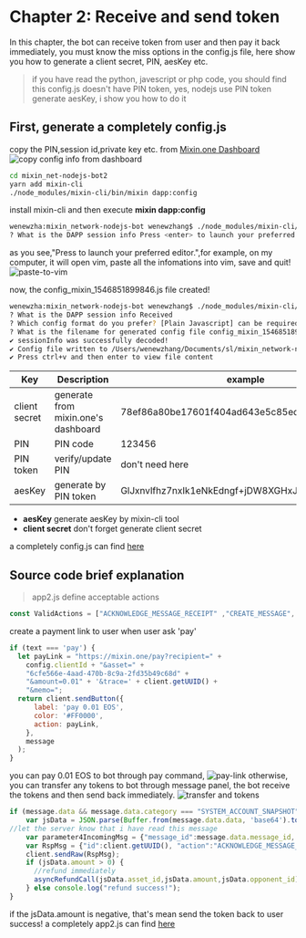 # Chapter 2: Receive and send token
In this chapter, the bot can receive token from user and then pay it back immediately, you must know the miss options in the config.js file,
here show you how to generate a client secret, PIN, aesKey etc.
>if you have read the python, javescript or php code, you should find this config.js doesn't have PIN token, yes, nodejs use PIN token generate aesKey,
>i show you how to do it
## First, generate a completely config.js
copy the PIN,session id,private key etc. from [Mixin.one Dashboard](https://developers.mixin.one/dashboard)
![copy config info from dashboard](https://github.com/wenewzhang/mixin_network-nodejs-bot2/blob/master/copy-to-clipboard.png)

```bash
cd mixin_net-nodejs-bot2
yarn add mixin-cli
./node_modules/mixin-cli/bin/mixin dapp:config
```
install mixin-cli and then execute **mixin dapp:config**

```bash
wenewzha:mixin_network-nodejs-bot wenewzhang$ ./node_modules/mixin-cli/bin/mixin dapp:config
? What is the DAPP session info Press <enter> to launch your preferred editor.
```
as you see,"Press <enter> to launch your preferred editor.",for example, on my computer, it will open vim,
paste all the infomations into vim, save and quit!
![paste-to-vim](https://github.com/wenewzhang/mixin_network-nodejs-bot2/blob/master/paste-to-vim.png)

now, the config_mixin_1546851899846.js file created!
```bash
wenewzha:mixin_network-nodejs-bot wenewzhang$ ./node_modules/mixin-cli/bin/mixin dapp:config
? What is the DAPP session info Received
? Which config format do you prefer? [Plain Javascript] can be required from any js code
? What is the filename for generated config file config_mixin_1546851899846.js
✔︎ sessionInfo was successfully decoded!
✔︎ Config file written to /Users/wenewzhang/Documents/sl/mixin_network-nodejs-bot/config_mixin_1546851899846.js
✔︎ Press ctrl+v and then enter to view file content
```
| Key | Description                                  |   example                                         |
| --- | -------------------------------------------- |  -------------------------------------------------
| client secret  | generate from mixin.one's dashboard   | 78ef86a80be17601f404ad643e5c85ed4f7f5f9f7a1597 |
| PIN   |                 PIN code                       | 123456 |
| PIN token |       verify/update PIN                        |     don't  need here                         |
| aesKey | generate by PIN token                        |  GlJxnvlfhz7nxIk1eNkEdngf+jDW8XGHxJiaQTuD9v8=     |


- **aesKey**  generate aesKey by mixin-cli tool
- **client secret** don't forget generate client secret

a completely config.js can find [here](https://github.com/wenewzhang/mixin_network-nodejs-bot2/blob/master/config2.js)

## Source code brief explanation
> app2.js define acceptable actions
```javascript
const ValidActions = ["ACKNOWLEDGE_MESSAGE_RECEIPT" ,"CREATE_MESSAGE", "LIST_PENDING_MESSAGES"];
```

create a payment link to user when user ask 'pay'
```javascript
if (text === 'pay') {
  let payLink = "https://mixin.one/pay?recipient=" +
    config.clientId + "&asset=" +
    "6cfe566e-4aad-470b-8c9a-2fd35b49c68d" +
    "&amount=0.01" + '&trace=' + client.getUUID() +
    "&memo=";
  return client.sendButton({
      label: 'pay 0.01 EOS',
      color: '#FF0000',
      action: payLink,
    },
    message
  );
}
```
you can pay 0.01 EOS to bot through pay command,
![pay-link](https://github.com/wenewzhang/mixin_network-nodejs-bot2/blob/master/pay-link.png)
otherwise, you can transfer any tokens to bot through message panel, the bot receive the tokens and then send back immediately.
![transfer and tokens](https://github.com/wenewzhang/mixin_network-nodejs-bot2/blob/master/transfer-any-tokens.jpeg)

```javascript
if (message.data && message.data.category === "SYSTEM_ACCOUNT_SNAPSHOT") {
    var jsData = JSON.parse(Buffer.from(message.data.data, 'base64').toString('utf-8'));
//let the server know that i have read this message
    var parameter4IncomingMsg = {"message_id":message.data.message_id, "status":"READ"};
    var RspMsg = {"id":client.getUUID(), "action":"ACKNOWLEDGE_MESSAGE_RECEIPT", "params":parameter4IncomingMsg};
    client.sendRaw(RspMsg);
    if (jsData.amount > 0) {
      //refund immediately
      asyncRefundCall(jsData.asset_id,jsData.amount,jsData.opponent_id);
    } else console.log("refund success!");
}
```
if the jsData.amount is negative, that's mean send the token back to user success!
a completely app2.js can find [here](https://github.com/wenewzhang/mixin_network-nodejs-bot2/blob/master/app2.js)

